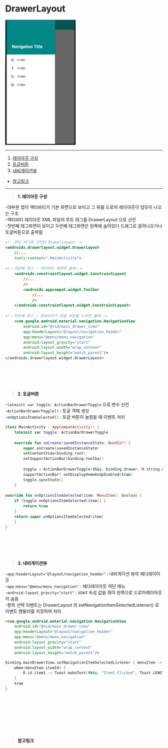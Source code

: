 # DrawerLayout

<img src="https://github.com/HYUNJUNEPARK/ImageRepository/blob/master/androidUI/DrawerLayout.jpg" height="400"/>

---
1. <a href = "#content1">레이아웃 구성</a></br>
2. <a href = "#content2">토글버튼</a></br>
3. <a href = "#content3">내비게이션뷰</a></br>
* <a href = "#ref">참고링크</a>
---
><a id = "content1">**1. 레이아웃 구성**</a></br>

-대부분 앱이 액티비티가 기본 화면으로 보이고 그 위를 드로어 레이아웃이 덮듯이 나오는 구조</br>
-액티비티 레이아웃 XML 파일의 루트 태그를 DrawerLayout 으로 선언</br>
-첫번째 태그화면이 보이고 두번째 태그화면은 왼쪽에 숨어있다 드래그로 끌려나오거나 토글버튼으로 출력됨</br>

```xml
<!--루트 태그로 선언된 DrawerLayout-->
<androidx.drawerlayout.widget.DrawerLayout
    //...
    tools:context=".MainActivity">

<!--첫번째 태그 : 액티비티 화면에 출력-->
    <androidx.constraintlayout.widget.ConstraintLayout
        //...
        />
        <androidx.appcompat.widget.Toolbar
            //...
            />
    </androidx.constraintlayout.widget.ConstraintLayout>

<!--두번째 태그 : 안보이다가 토글 버튼을 누르면 출력-->
    <com.google.android.material.navigation.NavigationView
        android:id="@+id/main_drawer_view"
        app:headerLayout="@layout/navigation_header"
        app:menu="@menu/menu_navigation"
        android:layout_gravity="start"
        android:layout_width="wrap_content"
        android:layout_height="match_parent"/>
</androidx.drawerlayout.widget.DrawerLayout>
```
<br></br>
<br></br>

><a id = "content2">**2. 토글버튼**</a></br>

-`lateinit var toggle: ActionBarDrawerToggle` 으로 변수 선언</br>
-`ActionBarDrawerToggle()` : 토글 객체 생성</br>
-`onOptionsItemSelected()` : 토글 버튼이 눌렸을 때 이벤트 처리</br>


```kotlin
class MainActivity : AppCompatActivity() {
    lateinit var toggle: ActionBarDrawerToggle

    override fun onCreate(savedInstanceState: Bundle?) {
        super.onCreate(savedInstanceState)
        setContentView(binding.root)
        setSupportActionBar(binding.toolbar)

        toggle = ActionBarDrawerToggle(this, binding.drawer, R.string.drawer_opened, R.string.drawer_closed)
        supportActionBar?.setDisplayHomeAsUpEnabled(true)
        toggle.syncState()
    }

override fun onOptionsItemSelected(item: MenuItem): Boolean {
    if (toggle.onOptionsItemSelected(item)) {
        return true
    }
    return super.onOptionsItemSelected(item)
    }
}
```

<br></br>
<br></br>

><a id = "content3">**3. 내비게이션뷰**</a></br>

-`app:headerLayout="@layout/navigation_header"` : 내비게이션 뷰의 헤더레이아웃</br>
-`app:menu="@menu/menu_navigation"` : 헤더레이아웃 하단 메뉴</br>
-`android:layout_gravity="start"` : start 속성 값을 줘야 왼쪽으로 드로어레이아웃이 숨음</br>
-항목 선택 이벤트는 DrawerLayout 의 setNavigationItemSelectedListener() 로 이벤트 핸들러를 지정하여 처리</br>


```xml
<com.google.android.material.navigation.NavigationView
    android:id="@+id/main_drawer_view"
    app:headerLayout="@layout/navigation_header"
    app:menu="@menu/menu_navigation"
    android:layout_gravity="start"
    android:layout_width="wrap_content"
    android:layout_height="match_parent"/>
```


```kotlin
binding.mainDrawerView.setNavigationItemSelectedListener { menuItem ->
    when(menuItem.itemId) {
        R.id.item1 -> Toast.makeText(this, "Item1 Clicked", Toast.LENGTH_SHORT).show()
    }
    true
}
```
<br></br>
<br></br>
---

><a id = "ref">**참고링크**</a></br>


